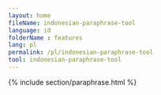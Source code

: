 ```yaml
---
layout: home
fileName: indonesian-paraphrase-tool
language: id
folderName : features
lang: pl
permalink: /pl/indonesian-paraphrase-tool
tool: indonesian-paraphrase-tool
---
```

{% include section/paraphrase.html %}